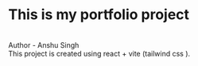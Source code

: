 # This is my portfolio project
<br>
Author - Anshu Singh
<br>
This project is created using react + vite (tailwind css ). 
